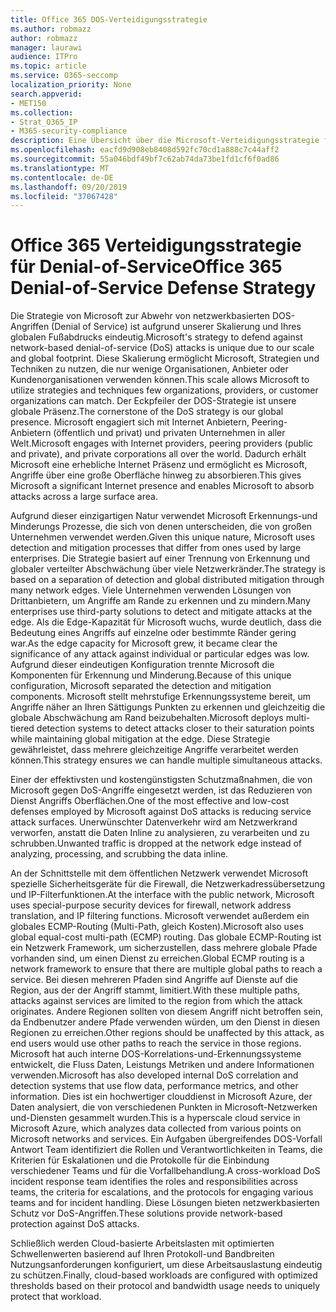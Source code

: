 ```yaml
---
title: Office 365 DOS-Verteidigungsstrategie
ms.author: robmazz
author: robmazz
manager: laurawi
audience: ITPro
ms.topic: article
ms.service: O365-seccomp
localization_priority: None
search.appverid:
- MET150
ms.collection:
- Strat_O365_IP
- M365-security-compliance
description: Eine Übersicht über die Microsoft-Verteidigungsstrategie für DOS-Angriffe (Denial of Service).
ms.openlocfilehash: eacfd9d908eb8408d592fc70cd1a888c7c44aff2
ms.sourcegitcommit: 55a046bdf49bf7c62ab74da73be1fd1cf6f0ad86
ms.translationtype: MT
ms.contentlocale: de-DE
ms.lasthandoff: 09/20/2019
ms.locfileid: "37067428"
---
```

# <a name="office-365-denial-of-service-defense-strategy"></a><span data-ttu-id="2ae46-103">Office 365 Verteidigungsstrategie für Denial-of-Service</span><span class="sxs-lookup"><span data-stu-id="2ae46-103">Office 365 Denial-of-Service Defense Strategy</span></span>

<span data-ttu-id="2ae46-104">Die Strategie von Microsoft zur Abwehr von netzwerkbasierten DOS-Angriffen (Denial of Service) ist aufgrund unserer Skalierung und Ihres globalen Fußabdrucks eindeutig.</span><span class="sxs-lookup"><span data-stu-id="2ae46-104">Microsoft's strategy to defend against network-based denial-of-service (DoS) attacks is unique due to our scale and global footprint.</span></span> <span data-ttu-id="2ae46-105">Diese Skalierung ermöglicht Microsoft, Strategien und Techniken zu nutzen, die nur wenige Organisationen, Anbieter oder Kundenorganisationen verwenden können.</span><span class="sxs-lookup"><span data-stu-id="2ae46-105">This scale allows Microsoft to utilize strategies and techniques few organizations, providers, or customer organizations can match.</span></span> <span data-ttu-id="2ae46-106">Der Eckpfeiler der DOS-Strategie ist unsere globale Präsenz.</span><span class="sxs-lookup"><span data-stu-id="2ae46-106">The cornerstone of the DoS strategy is our global presence.</span></span> <span data-ttu-id="2ae46-107">Microsoft engagiert sich mit Internet Anbietern, Peering-Anbietern (öffentlich und privat) und privaten Unternehmen in aller Welt.</span><span class="sxs-lookup"><span data-stu-id="2ae46-107">Microsoft engages with Internet providers, peering providers (public and private), and private corporations all over the world.</span></span> <span data-ttu-id="2ae46-108">Dadurch erhält Microsoft eine erhebliche Internet Präsenz und ermöglicht es Microsoft, Angriffe über eine große Oberfläche hinweg zu absorbieren.</span><span class="sxs-lookup"><span data-stu-id="2ae46-108">This gives Microsoft a significant Internet presence and enables Microsoft to absorb attacks across a large surface area.</span></span>

<span data-ttu-id="2ae46-109">Aufgrund dieser einzigartigen Natur verwendet Microsoft Erkennungs-und Minderungs Prozesse, die sich von denen unterscheiden, die von großen Unternehmen verwendet werden.</span><span class="sxs-lookup"><span data-stu-id="2ae46-109">Given this unique nature, Microsoft uses detection and mitigation processes that differ from ones used by large enterprises.</span></span> <span data-ttu-id="2ae46-110">Die Strategie basiert auf einer Trennung von Erkennung und globaler verteilter Abschwächung über viele Netzwerkränder.</span><span class="sxs-lookup"><span data-stu-id="2ae46-110">The strategy is based on a separation of detection and global distributed mitigation through many network edges.</span></span> <span data-ttu-id="2ae46-111">Viele Unternehmen verwenden Lösungen von Drittanbietern, um Angriffe am Rande zu erkennen und zu mindern.</span><span class="sxs-lookup"><span data-stu-id="2ae46-111">Many enterprises use third-party solutions to detect and mitigate attacks at the edge.</span></span> <span data-ttu-id="2ae46-112">Als die Edge-Kapazität für Microsoft wuchs, wurde deutlich, dass die Bedeutung eines Angriffs auf einzelne oder bestimmte Ränder gering war.</span><span class="sxs-lookup"><span data-stu-id="2ae46-112">As the edge capacity for Microsoft grew, it became clear the significance of any attack against individual or particular edges was low.</span></span> <span data-ttu-id="2ae46-113">Aufgrund dieser eindeutigen Konfiguration trennte Microsoft die Komponenten für Erkennung und Minderung.</span><span class="sxs-lookup"><span data-stu-id="2ae46-113">Because of this unique configuration, Microsoft separated the detection and mitigation components.</span></span> <span data-ttu-id="2ae46-114">Microsoft stellt mehrstufige Erkennungssysteme bereit, um Angriffe näher an Ihren Sättigungs Punkten zu erkennen und gleichzeitig die globale Abschwächung am Rand beizubehalten.</span><span class="sxs-lookup"><span data-stu-id="2ae46-114">Microsoft deploys multi-tiered detection systems to detect attacks closer to their saturation points while maintaining global mitigation at the edge.</span></span> <span data-ttu-id="2ae46-115">Diese Strategie gewährleistet, dass mehrere gleichzeitige Angriffe verarbeitet werden können.</span><span class="sxs-lookup"><span data-stu-id="2ae46-115">This strategy ensures we can handle multiple simultaneous attacks.</span></span>

<span data-ttu-id="2ae46-116">Einer der effektivsten und kostengünstigsten Schutzmaßnahmen, die von Microsoft gegen DoS-Angriffe eingesetzt werden, ist das Reduzieren von Dienst Angriffs Oberflächen.</span><span class="sxs-lookup"><span data-stu-id="2ae46-116">One of the most effective and low-cost defenses employed by Microsoft against DoS attacks is reducing service attack surfaces.</span></span> <span data-ttu-id="2ae46-117">Unerwünschter Datenverkehr wird am Netzwerkrand verworfen, anstatt die Daten Inline zu analysieren, zu verarbeiten und zu schrubben.</span><span class="sxs-lookup"><span data-stu-id="2ae46-117">Unwanted traffic is dropped at the network edge instead of analyzing, processing, and scrubbing the data inline.</span></span>

<span data-ttu-id="2ae46-118">An der Schnittstelle mit dem öffentlichen Netzwerk verwendet Microsoft spezielle Sicherheitsgeräte für die Firewall, die Netzwerkadressübersetzung und IP-Filterfunktionen.</span><span class="sxs-lookup"><span data-stu-id="2ae46-118">At the interface with the public network, Microsoft uses special-purpose security devices for firewall, network address translation, and IP filtering functions.</span></span> <span data-ttu-id="2ae46-119">Microsoft verwendet außerdem ein globales ECMP-Routing (Multi-Path, gleich Kosten).</span><span class="sxs-lookup"><span data-stu-id="2ae46-119">Microsoft also uses global equal-cost multi-path (ECMP) routing.</span></span> <span data-ttu-id="2ae46-120">Das globale ECMP-Routing ist ein Netzwerk Framework, um sicherzustellen, dass mehrere globale Pfade vorhanden sind, um einen Dienst zu erreichen.</span><span class="sxs-lookup"><span data-stu-id="2ae46-120">Global ECMP routing is a network framework to ensure that there are multiple global paths to reach a service.</span></span> <span data-ttu-id="2ae46-121">Bei diesen mehreren Pfaden sind Angriffe auf Dienste auf die Region, aus der der Angriff stammt, limitiert.</span><span class="sxs-lookup"><span data-stu-id="2ae46-121">With these multiple paths, attacks against services are limited to the region from which the attack originates.</span></span> <span data-ttu-id="2ae46-122">Andere Regionen sollten von diesem Angriff nicht betroffen sein, da Endbenutzer andere Pfade verwenden würden, um den Dienst in diesen Regionen zu erreichen.</span><span class="sxs-lookup"><span data-stu-id="2ae46-122">Other regions should be unaffected by this attack, as end users would use other paths to reach the service in those regions.</span></span> <span data-ttu-id="2ae46-123">Microsoft hat auch interne DOS-Korrelations-und-Erkennungssysteme entwickelt, die Fluss Daten, Leistungs Metriken und andere Informationen verwenden.</span><span class="sxs-lookup"><span data-stu-id="2ae46-123">Microsoft has also developed internal DoS correlation and detection systems that use flow data, performance metrics, and other information.</span></span> <span data-ttu-id="2ae46-124">Dies ist ein hochwertiger clouddienst in Microsoft Azure, der Daten analysiert, die von verschiedenen Punkten in Microsoft-Netzwerken und-Diensten gesammelt wurden.</span><span class="sxs-lookup"><span data-stu-id="2ae46-124">This is a hyperscale cloud service in Microsoft Azure, which analyzes data collected from various points on Microsoft networks and services.</span></span> <span data-ttu-id="2ae46-125">Ein Aufgaben übergreifendes DOS-Vorfall Antwort Team identifiziert die Rollen und Verantwortlichkeiten in Teams, die Kriterien für Eskalationen und die Protokolle für die Einbindung verschiedener Teams und für die Vorfallbehandlung.</span><span class="sxs-lookup"><span data-stu-id="2ae46-125">A cross-workload DoS incident response team identifies the roles and responsibilities across teams, the criteria for escalations, and the protocols for engaging various teams and for incident handling.</span></span> <span data-ttu-id="2ae46-126">Diese Lösungen bieten netzwerkbasierten Schutz vor DoS-Angriffen.</span><span class="sxs-lookup"><span data-stu-id="2ae46-126">These solutions provide network-based protection against DoS attacks.</span></span>

<span data-ttu-id="2ae46-127">Schließlich werden Cloud-basierte Arbeitslasten mit optimierten Schwellenwerten basierend auf Ihren Protokoll-und Bandbreiten Nutzungsanforderungen konfiguriert, um diese Arbeitsauslastung eindeutig zu schützen.</span><span class="sxs-lookup"><span data-stu-id="2ae46-127">Finally, cloud-based workloads are configured with optimized thresholds based on their protocol and bandwidth usage needs to uniquely protect that workload.</span></span>
